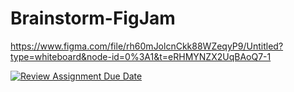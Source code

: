 # Brainstorm-FigJam
https://www.figma.com/file/rh60mJolcnCkk88WZeqyP9/Untitled?type=whiteboard&node-id=0%3A1&t=eRHMYNZX2UqBAoQ7-1

[![Review Assignment Due Date](https://classroom.github.com/assets/deadline-readme-button-24ddc0f5d75046c5622901739e7c5dd533143b0c8e959d652212380cedb1ea36.svg)](https://classroom.github.com/a/Y748gS5A)
